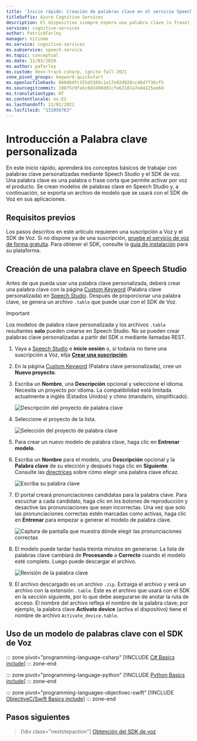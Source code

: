 ```yaml
---
title: 'Inicio rápido: Creación de palabras clave en el servicio Speech'
titleSuffix: Azure Cognitive Services
description: El dispositivo siempre espera una palabra clave (o frase). Cuando el usuario dice la palabra clave, el dispositivo envía todo el audio subsiguiente a la nube, hasta que el usuario deja de hablar. La personalización de la palabra clave es una forma eficaz de diferenciar el dispositivo y de reforzar la marca.
services: cognitive-services
author: PatrickFarley
manager: nitinme
ms.service: cognitive-services
ms.subservice: speech-service
ms.topic: conceptual
ms.date: 11/03/2020
ms.author: pafarley
ms.custom: devx-track-csharp, ignite-fall-2021
zone_pivot_groups: keyword-quickstart
ms.openlocfilehash: 6604bdfc155d3369c1e17a92d928cc46d7f36cf5
ms.sourcegitcommit: 106f5c9fa5c6d3498dd1cfe63181a7ed4125ae6d
ms.translationtype: HT
ms.contentlocale: es-ES
ms.lasthandoff: 11/02/2021
ms.locfileid: "131056763"
---
```

# <a name="get-started-with-custom-keyword"></a>Introducción a Palabra clave personalizada

En este inicio rápido, aprenderá los conceptos básicos de trabajar con palabras clave personalizadas mediante Speech Studio y el SDK de voz. Una palabra clave es una palabra o frase corta que permite activar por voz el producto. Se crean modelos de palabras clave en Speech Studio y, a continuación, se exporta un archivo de modelo que se usará con el SDK de Voz en sus aplicaciones.

## <a name="prerequisites"></a>Requisitos previos

Los pasos descritos en este artículo requieren una suscripción a Voz y el SDK de Voz. Si no dispone ya de una suscripción, [pruebe el servicio de voz de forma gratuita](overview.md#try-the-speech-service-for-free). Para obtener el SDK, consulte la [guía de instalación](quickstarts/setup-platform.md) para su plataforma.

## <a name="create-a-keyword-in-speech-studio"></a>Creación de una palabra clave en Speech Studio

Antes de que pueda usar una palabra clave personalizada, deberá crear una palabra clave con la página [Custom Keyword](https://aka.ms/sdsdk-wakewordportal) (Palabra clave personalizada) en [Speech Studio](https://aka.ms/sdsdk-speechportal). Después de proporcionar una palabra clave, se genera un archivo `.table` que puede usar con el SDK de Voz.

> [!IMPORTANT]
> Los modelos de palabra clave personalizada y los archivos `.table` resultantes **solo** pueden crearse en Speech Studio.
> No se pueden crear palabras clave personalizadas a partir del SDK o mediante llamadas REST.

1. Vaya a [Speech Studio](https://aka.ms/sdsdk-speechportal) e **inicie sesión** o, si todavía no tiene una suscripción a Voz, elija [**Crear una suscripción**](https://go.microsoft.com/fwlink/?linkid=2086754).

1. En la página [Custom Keyword](https://aka.ms/sdsdk-wakewordportal) (Palabra clave personalizada), cree un **Nuevo proyecto**. 

1. Escriba un **Nombre**, una **Descripción** opcional y seleccione el idioma. Necesita un proyecto por idioma. La compatibilidad está limitada actualmente a inglés (Estados Unidos) y chino (mandarín, simplificado).

    ![Descripción del proyecto de palabra clave](media/custom-keyword/custom-kws-portal-new-project.png)

1. Seleccione el proyecto de la lista. 

    ![Selección del proyecto de palabra clave](media/custom-keyword/custom-kws-portal-project-list.png)

1. Para crear un nuevo modelo de palabra clave, haga clic en **Entrenar modelo**.

1. Escriba un **Nombre** para el modelo, una **Descripción** opcional y la **Palabra clave** de su elección y después haga clic en **Siguiente**. Consulte las [directrices](keyword-recognition-guidelines.md#choosing-an-effective-keyword) sobre cómo elegir una palabra clave eficaz.

    ![Escriba su palabra clave](media/custom-keyword/custom-kws-portal-new-model.png)

1. El portal creará pronunciaciones candidatas para la palabra clave. Para escuchar a cada candidato, haga clic en los botones de reproducción y desactive las pronunciaciones que sean incorrectas. Una vez que solo las pronunciaciones correctas estén marcadas como activas, haga clic en **Entrenar** para empezar a generar el modelo de palabra clave. 

    ![Captura de pantalla que muestra dónde elegir las pronunciaciones correctas](media/custom-keyword/custom-kws-portal-choose-prons.png)

1. El modelo puede tardar hasta treinta minutos en generarse. La lista de palabras clave cambiará de **Procesando** a **Correcto** cuando el modelo esté completo. Luego puede descargar el archivo.

    ![Revisión de la palabra clave](media/custom-keyword/custom-kws-portal-download-model.png)

1. El archivo descargado es un archivo `.zip`. Extraiga el archivo y verá un archivo con la extensión `.table`. Este es el archivo que usará con el SDK en la sección siguiente, por lo que debe asegurarse de anotar la ruta de acceso. El nombre del archivo refleja el nombre de la palabra clave; por ejemplo, la palabra clave **Activate device** (activa el dispositivo) tiene el nombre de archivo `Activate_device.table`.

## <a name="use-a-keyword-model-with-the-speech-sdk"></a>Uso de un modelo de palabras clave con el SDK de Voz

::: zone pivot="programming-language-csharp"
[!INCLUDE [C# Basics include](includes/how-to/keyword-recognition/keyword-basics-csharp.md)]
::: zone-end

::: zone pivot="programming-language-python"
[!INCLUDE [Python Basics include](includes/how-to/keyword-recognition/keyword-basics-python.md)]
::: zone-end

::: zone pivot="programming-languages-objectivec-swift"
[!INCLUDE [ObjectiveC/Swift Basics include](includes/how-to/keyword-recognition/keyword-basics-objc.md)]
::: zone-end

## <a name="next-steps"></a>Pasos siguientes

> [!div class="nextstepaction"]
> [Obtención del SDK de voz](speech-sdk.md)
